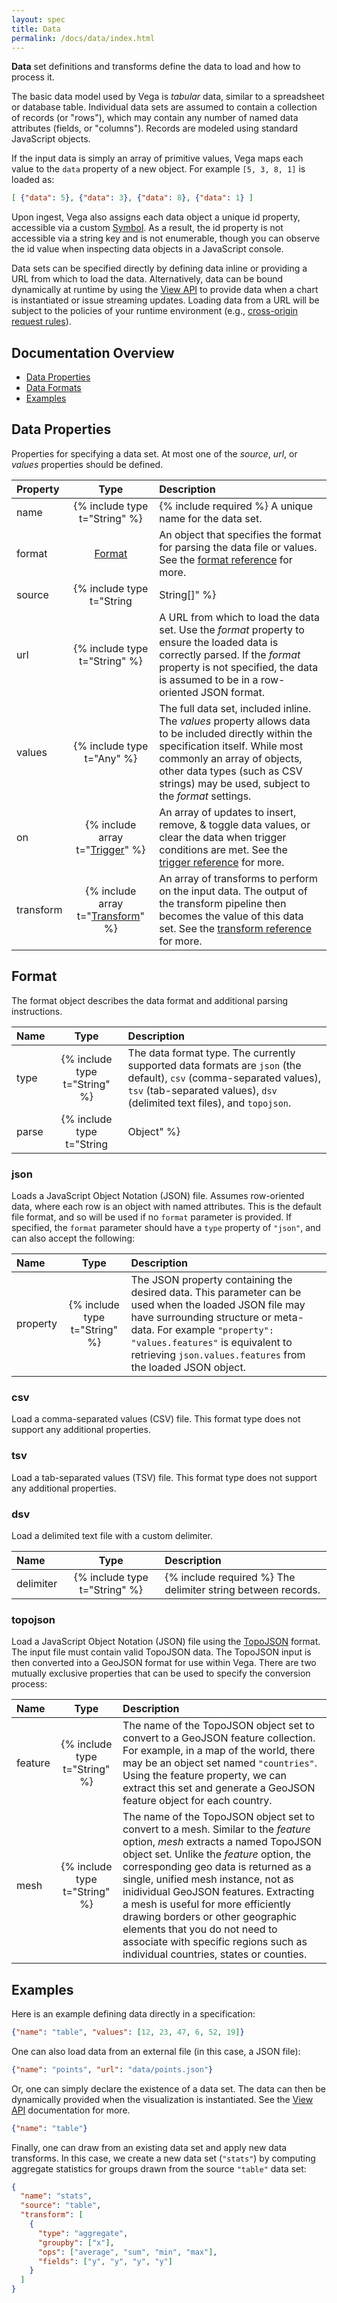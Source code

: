 ```yaml
---
layout: spec
title: Data
permalink: /docs/data/index.html
---
```


**Data** set definitions and transforms define the data to load and how to process it.

The basic data model used by Vega is _tabular_ data, similar to a spreadsheet or database table. Individual data sets are assumed to contain a collection of records (or "rows"), which may contain any number of named data attributes (fields, or "columns"). Records are modeled using standard JavaScript objects.

If the input data is simply an array of primitive values, Vega maps each value to the `data` property of a new object. For example `[5, 3, 8, 1]` is loaded as:

```json
[ {"data": 5}, {"data": 3}, {"data": 8}, {"data": 1} ]
```

Upon ingest, Vega also assigns each data object a unique id property, accessible via a custom [Symbol](https://developer.mozilla.org/en-US/docs/Web/JavaScript/Reference/Global_Objects/Symbol). As a result, the id property is not accessible via a string key and is not enumerable, though you can observe the id value when inspecting data objects in a JavaScript console.

Data sets can be specified directly by defining data inline or providing a URL from which to load the data. Alternatively, data can be bound dynamically at runtime by using the [View API](../view) to provide data when a chart is instantiated or issue streaming updates. Loading data from a URL will be subject to the policies of your runtime environment (e.g., [cross-origin request rules](https://developer.mozilla.org/en-US/docs/Web/HTTP/Access_control_CORS)).

## Documentation Overview

- [Data Properties](#properties)
- [Data Formats](#format)
- [Examples](#examples)


## <a name="properties"></a>Data Properties

Properties for specifying a data set. At most one of the _source_, _url_, or _values_ properties should be defined.

| Property  | Type                          | Description    |
| :-------- | :---------------------------: | :------------- |
| name      | {% include type t="String" %} | {% include required %} A unique name for the data set. |
| format    | [Format](#format)             | An object that specifies the format for parsing the data file or values. See the [format reference](#format) for more. |
| source    | {% include type t="String|String[]" %} | The name of one or more data sets to use as the source for this data set. The _source_ property is useful in combination with a transform pipeline to derive new data. If string-valued, indicates the name of the source data set. If array-valued, specifies a collection of data source names that should be merged (unioned) together.|
| url       | {% include type t="String" %} | A URL from which to load the data set. Use the _format_ property to ensure the loaded data is correctly parsed. If the _format_ property is not specified, the data is assumed to be in a row-oriented JSON format. |
| values    | {% include type t="Any" %}    | The full data set, included inline. The _values_ property allows data to be included directly within the specification itself. While most commonly an array of objects, other data types (such as CSV strings) may be used, subject to the _format_ settings.|
| on        | {% include array t="[Trigger](../triggers)" %} | An array of updates to insert, remove, &amp; toggle data values, or clear the data when trigger conditions are met. See the [trigger reference](../triggers) for more.|
| transform | {% include array t="[Transform](../transforms)" %} | An array of transforms to perform on the input data. The output of the transform pipeline then becomes the value of this data set. See the [transform reference](../transforms) for more. |


## <a name="format"></a>Format

The format object describes the data format and additional parsing instructions.

| Name          | Type                          | Description    |
| :------------ | :---------------------------: | :------------- |
| type          | {% include type t="String" %} | The data format type. The currently supported data formats are `json` (the default), `csv` (comma-separated values), `tsv` (tab-separated values), `dsv` (delimited text files), and `topojson`.|
| parse         | {% include type t="String|Object" %} | If set to `auto` (the default), perform automatic type inference to determine the desired data types. Alternatively, a parsing directive object can be provided for explicit data types. Each property of the object corresponds to a field name, and the value to the desired data type (one of `"boolean"`, `"date"`, `"number"` or `"string"`). For example, `"parse": {"modified_on": "date"}` parses the `modified_on` field in each input record as a Date value. Specific date formats can be provided (e.g., `{"foo": "date:'%m%d%Y'"}`), using the [d3-time-format syntax](https://github.com/d3/d3-time-format#locale_format). UTC date format parsing is supported similarly (e.g., `{"foo": "utc:'%m%d%Y'"}`).|

### <a name="json"></a>json

Loads a JavaScript Object Notation (JSON) file. Assumes row-oriented data, where each row is an object with named attributes. This is the default file format, and so will be used if no `format` parameter is provided. If specified, the `format` parameter should have a `type` property of `"json"`, and can also accept the following:

| Name          | Type                          | Description    |
| :------------ | :---------------------------: | :------------- |
| property      | {% include type t="String" %} | The JSON property containing the desired data. This parameter can be used when the loaded JSON file may have surrounding structure or meta-data. For example `"property": "values.features"` is equivalent to retrieving `json.values.features` from the loaded JSON object. |

### <a name="csv"></a>csv

Load a comma-separated values (CSV) file. This format type does not support any additional properties.

### <a name="tsv"></a>tsv

Load a tab-separated values (TSV) file. This format type does not support any additional properties.

### <a name="dsv"></a>dsv

Load a delimited text file with a custom delimiter.

| Name          | Type                          | Description    |
| :------------ | :---------------------------: | :------------- |
| delimiter     | {% include type t="String" %} | {% include required %} The delimiter string between records.|

### <a name="topojson"></a>topojson

Load a JavaScript Object Notation (JSON) file using the [TopoJSON](https://github.com/mbostock/topojson/wiki) format. The input file must contain valid TopoJSON data. The TopoJSON input is then converted into a GeoJSON format for use within Vega. There are two mutually exclusive properties that can be used to specify the conversion process:

| Name          | Type                          | Description    |
| :------------ | :---------------------------: | :------------- |
| feature       | {% include type t="String" %} | The name of the TopoJSON object set to convert to a GeoJSON feature collection. For example, in a map of the world, there may be an object set named `"countries"`. Using the feature property, we can extract this set and generate a GeoJSON feature object for each country.|
| mesh          | {% include type t="String" %} | The name of the TopoJSON object set to convert to a mesh. Similar to the _feature_ option, _mesh_ extracts a named TopoJSON object set. Unlike the _feature_ option, the corresponding geo data is returned as a single, unified mesh instance, not as inidividual GeoJSON features. Extracting a mesh is useful for more efficiently drawing borders or other geographic elements that you do not need to associate with specific regions such as individual countries, states or counties.|


## <a name="examples"></a>Examples

Here is an example defining data directly in a specification:

```json
{"name": "table", "values": [12, 23, 47, 6, 52, 19]}
```

One can also load data from an external file (in this case, a JSON file):

```json
{"name": "points", "url": "data/points.json"}
```

Or, one can simply declare the existence of a data set. The data can then be dynamically provided when the visualization is instantiated. See the [View API](../api/view) documentation for more.

```json
{"name": "table"}
```

Finally, one can draw from an existing data set and apply new data transforms. In this case, we create a new data set (`"stats"`) by computing aggregate statistics for groups drawn from the source `"table"` data set:

```json
{
  "name": "stats",
  "source": "table",
  "transform": [
    {
      "type": "aggregate",
      "groupby": ["x"],
      "ops": ["average", "sum", "min", "max"],
      "fields": ["y", "y", "y", "y"]
    }
  ]
}
```
